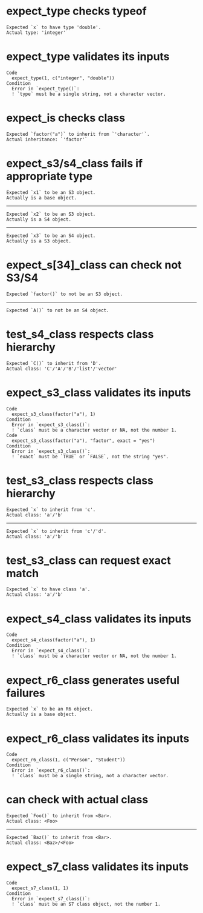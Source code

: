 # expect_type checks typeof

    Expected `x` to have type 'double'.
    Actual type: 'integer'

# expect_type validates its inputs

    Code
      expect_type(1, c("integer", "double"))
    Condition
      Error in `expect_type()`:
      ! `type` must be a single string, not a character vector.

# expect_is checks class

    Expected `factor("a")` to inherit from `'character'`.
    Actual inheritance: `'factor'`

# expect_s3/s4_class fails if appropriate type

    Expected `x1` to be an S3 object.
    Actually is a base object.

---

    Expected `x2` to be an S3 object.
    Actually is a S4 object.

---

    Expected `x3` to be an S4 object.
    Actually is a S3 object.

# expect_s[34]_class can check not S3/S4

    Expected `factor()` to not be an S3 object.

---

    Expected `A()` to not be an S4 object.

# test_s4_class respects class hierarchy

    Expected `C()` to inherit from 'D'.
    Actual class: 'C'/'A'/'B'/'list'/'vector'

# expect_s3_class validates its inputs

    Code
      expect_s3_class(factor("a"), 1)
    Condition
      Error in `expect_s3_class()`:
      ! `class` must be a character vector or NA, not the number 1.
    Code
      expect_s3_class(factor("a"), "factor", exact = "yes")
    Condition
      Error in `expect_s3_class()`:
      ! `exact` must be `TRUE` or `FALSE`, not the string "yes".

# test_s3_class respects class hierarchy

    Expected `x` to inherit from 'c'.
    Actual class: 'a'/'b'

---

    Expected `x` to inherit from 'c'/'d'.
    Actual class: 'a'/'b'

# test_s3_class can request exact match

    Expected `x` to have class 'a'.
    Actual class: 'a'/'b'

# expect_s4_class validates its inputs

    Code
      expect_s4_class(factor("a"), 1)
    Condition
      Error in `expect_s4_class()`:
      ! `class` must be a character vector or NA, not the number 1.

# expect_r6_class generates useful failures

    Expected `x` to be an R6 object.
    Actually is a base object.

# expect_r6_class validates its inputs

    Code
      expect_r6_class(1, c("Person", "Student"))
    Condition
      Error in `expect_r6_class()`:
      ! `class` must be a single string, not a character vector.

# can check with actual class

    Expected `Foo()` to inherit from <Bar>.
    Actual class: <Foo>

---

    Expected `Baz()` to inherit from <Bar>.
    Actual class: <Baz>/<Foo>

# expect_s7_class validates its inputs

    Code
      expect_s7_class(1, 1)
    Condition
      Error in `expect_s7_class()`:
      ! `class` must be an S7 class object, not the number 1.

